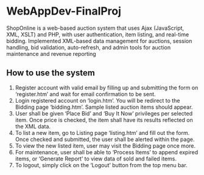 # WebAppDev-FinalProj
ShopOnline is a web-based auction system that uses Ajax (JavaScript, XML, XSLT) and PHP, with user authentication, item listing, and real-time bidding. Implemented XML-based data management for auctions, session handling, bid validation, auto-refresh, and admin tools for auction maintenance and revenue reporting

## How to use the system
 
1. Register account with valid email by filling up and submitting the form on ‘register.htm’ and wait for email confirmation to be sent.
2. Login registered account on ‘login.htm’. You will be redirect to the Bidding page ‘bidding.htm’. Sample listed auction items should appear.
3. User shall be given ‘Place Bid’ and ‘Buy It Now’ privileges per selected item. Once price is checked, the item shall have its results reflected on the XML data.
4. To list a new item, go to Listing page ‘listing.htm’ and fill out the form. Once checked and submitted, the user shall be alerted within the page.
5. To view the new listed item, user may visit the Bidding page once more.
6. For maintenance, user shall be able to ‘Process Items’ to append expired items, or ‘Generate Report’ to view data of sold and failed items.
7. To logout, simply click on the ‘Logout’ button from the top menu bar.

